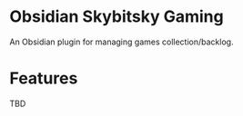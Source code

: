 # Obsidian Skybitsky Gaming

An Obsidian plugin for managing games collection/backlog.

# Features

TBD
